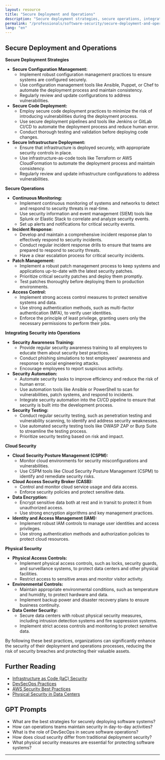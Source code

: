 ```yaml
---
layout: resource
title: "Secure Deployment and Operations"
description: "Secure deployment strategies, secure operations, integrating security into operations, cloud security, and physical security."
permalink: "/professionals/software-security/secure-deployment-and-operations/"
lang: "en"
---
```


## Secure Deployment and Operations

**Secure Deployment Strategies**

* **Secure Configuration Management:**
  * Implement robust configuration management practices to ensure systems are configured securely.
  * Use configuration management tools like Ansible, Puppet, or Chef to automate the deployment process and maintain consistency.
  * Regularly review and update configurations to address vulnerabilities.
* **Secure Code Deployment:**
  * Employ secure code deployment practices to minimize the risk of introducing vulnerabilities during the deployment process.
  * Use secure deployment pipelines and tools like Jenkins or GitLab CI/CD to automate the deployment process and reduce human error.
  * Conduct thorough testing and validation before deploying code changes.
* **Secure Infrastructure Deployment:**
  * Ensure that infrastructure is deployed securely, with appropriate security controls in place.
  * Use infrastructure-as-code tools like Terraform or AWS CloudFormation to automate the deployment process and maintain consistency.
  * Regularly review and update infrastructure configurations to address vulnerabilities.

**Secure Operations**

* **Continuous Monitoring:**
  * Implement continuous monitoring of systems and networks to detect and respond to security threats in real-time.
  * Use security information and event management (SIEM) tools like Splunk or Elastic Stack to correlate and analyze security events.
  * Set up alerts and notifications for critical security events.
* **Incident Response:**
  * Develop and maintain a comprehensive incident response plan to effectively respond to security incidents.
  * Conduct regular incident response drills to ensure that teams are prepared to respond to security threats.
  * Have a clear escalation process for critical security incidents.
* **Patch Management:**
  * Implement a robust patch management process to keep systems and applications up-to-date with the latest security patches.
  * Prioritize critical security patches and deploy them promptly.
  * Test patches thoroughly before deploying them to production environments.
* **Access Control:**
  * Implement strong access control measures to protect sensitive systems and data.
  * Use strong authentication methods, such as multi-factor authentication (MFA), to verify user identities.
  * Enforce the principle of least privilege, granting users only the necessary permissions to perform their jobs.

**Integrating Security into Operations**

* **Security Awareness Training:**
  * Provide regular security awareness training to all employees to educate them about security best practices.
  * Conduct phishing simulations to test employees' awareness and response to social engineering attacks.
  * Encourage employees to report suspicious activity.
* **Security Automation:**
  * Automate security tasks to improve efficiency and reduce the risk of human error.
  * Use automation tools like Ansible or PowerShell to scan for vulnerabilities, patch systems, and respond to incidents.
  * Integrate security automation into the CI/CD pipeline to ensure that security is built into the development process.
* **Security Testing:**
  * Conduct regular security testing, such as penetration testing and vulnerability scanning, to identify and address security weaknesses.
  * Use automated security testing tools like OWASP ZAP or Burp Suite to streamline the testing process.
  * Prioritize security testing based on risk and impact.

**Cloud Security**

* **Cloud Security Posture Management (CSPM):**
  * Monitor cloud environments for security misconfigurations and vulnerabilities.
  * Use CSPM tools like Cloud Security Posture Management (CSPM) to identify and remediate security risks.
* **Cloud Access Security Broker (CASB):**
  * Control and monitor cloud service usage and data access.
  * Enforce security policies and protect sensitive data.
* **Data Encryption:**
  * Encrypt sensitive data both at rest and in transit to protect it from unauthorized access.
  * Use strong encryption algorithms and key management practices.
* **Identity and Access Management (IAM):**
  * Implement robust IAM controls to manage user identities and access privileges.
  * Use strong authentication methods and authorization policies to protect cloud resources.

**Physical Security**

* **Physical Access Controls:**
  * Implement physical access controls, such as locks, security guards, and surveillance systems, to protect data centers and other physical facilities.
  * Restrict access to sensitive areas and monitor visitor activity.
* **Environmental Controls:**
  * Maintain appropriate environmental conditions, such as temperature and humidity, to protect hardware and data.
  * Implement backup power and disaster recovery plans to ensure business continuity.
* **Data Center Security:**
  * Secure data centers with robust physical security measures, including intrusion detection systems and fire suppression systems.
  * Implement strict access controls and monitoring to protect sensitive data.

By following these best practices, organizations can significantly enhance the security of their deployment and operations processes, reducing the risk of security breaches and protecting their valuable assets.


## Further Reading

- [Infrastructure as Code (IaC) Security](https://www.terraform.io/docs/language/index.html)
- [DevSecOps Practices](https://www.redhat.com/en/topics/devops/what-is-devsecops)
- [AWS Security Best Practices](https://aws.amazon.com/security/best-practices/)
- [Physical Security in Data Centers](https://www.datacenterknowledge.com/archives/2011/03/07/physical-security-data-centers)

## GPT Prompts

- What are the best strategies for securely deploying software systems?
- How can operations teams maintain security in day-to-day activities?
- What is the role of DevSecOps in secure software operations?
- How does cloud security differ from traditional deployment security?
- What physical security measures are essential for protecting software systems?

---
